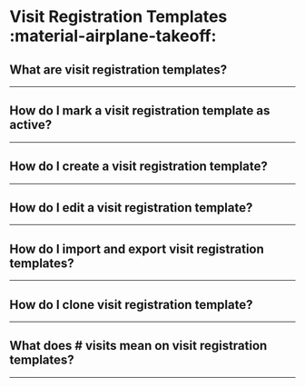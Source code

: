 # Visit Registration Templates :material-airplane-takeoff:

## **What are visit registration templates?**

_____________________________________________________________________________________________________


## **How do I mark a visit registration template as active?**
_____________________________________________________________________________________________________

## **How do I create a visit registration template?**
_____________________________________________________________________________________________________

## **How do I edit a visit registration template?**
_____________________________________________________________________________________________________

## **How do I import and export visit registration templates?**
_____________________________________________________________________________________________________

## **How do I clone visit registration template?**
_____________________________________________________________________________________________________

## **What does # visits mean on visit registration templates?**
_____________________________________________________________________________________________________

